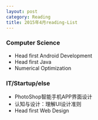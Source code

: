 ```yaml
---
layout: post
category: Reading
title: 2015年4月reading-List
---
```


### Computer Science

* Head first Android Development
* Head first Java
* Numerical Optimization

### IT/Startup/else

* PhotoShop智能手机APP界面设计
* 认知与设计：理解UI设计准则
* Head first Web Design




